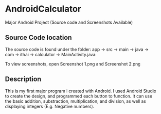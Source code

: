 # AndroidCalculator
Major Android Project (Source code and Screenshots Available)

Source Code location
----------------------------------
The source code is found under the folder: app -> src -> main -> java -> com -> ithai -> calculator -> MainActivity.java

To view screenshots, open Screenshot 1.png and Screenshot 2.png

Description
------------
This is my first major program I created with Android. I used Android Studio to create the design, and programmed
each button to function. It can use the basic addition, substraction, multiplication, and division, as well as
displaying integers (E.g. Negative numbers).
